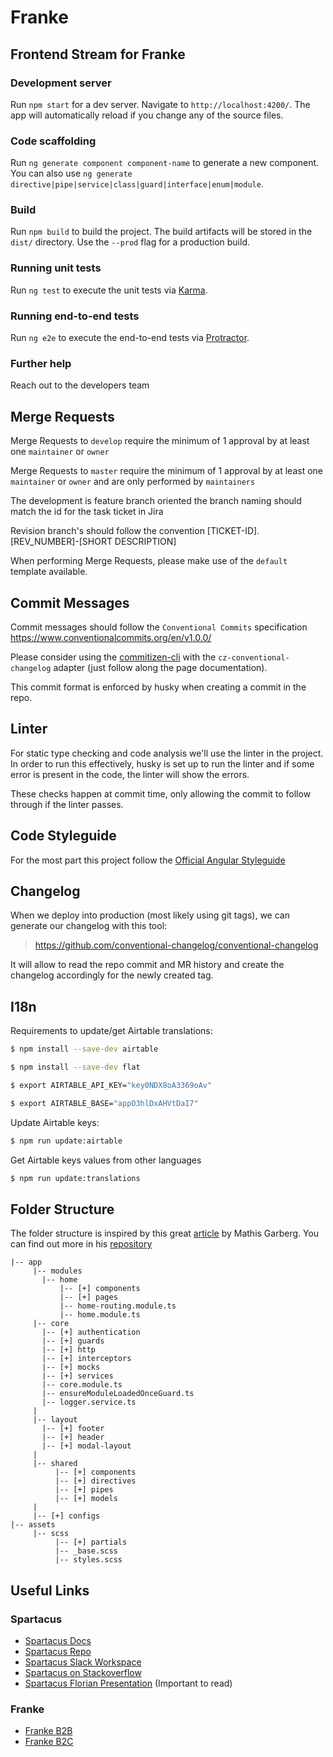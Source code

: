 # Franke

## Frontend Stream for Franke

### Development server

Run `npm start` for a dev server. Navigate to `http://localhost:4200/`. The app will automatically reload if you change any of the source files.

### Code scaffolding

Run `ng generate component component-name` to generate a new component. You can also use `ng generate directive|pipe|service|class|guard|interface|enum|module`.

### Build

Run `npm build` to build the project. The build artifacts will be stored in the `dist/` directory. Use the `--prod` flag for a production build.

### Running unit tests

Run `ng test` to execute the unit tests via [Karma](https://karma-runner.github.io).

### Running end-to-end tests

Run `ng e2e` to execute the end-to-end tests via [Protractor](http://www.protractortest.org/).

### Further help

Reach out to the developers team

## Merge Requests

Merge Requests to `develop` require the minimum of 1 approval by at least one `maintainer` or `owner`

Merge Requests to `master` require the minimum of 1 approval by at least one `maintainer` or `owner` and are only performed by `maintainers`

The development is feature branch oriented the branch naming should match the id for the task ticket in Jira

Revision branch's should follow the convention [TICKET-ID].[REV_NUMBER]-[SHORT DESCRIPTION]

When performing Merge Requests, please make use of the `default` template available.

## Commit Messages

Commit messages should follow the `Conventional Commits` specification https://www.conventionalcommits.org/en/v1.0.0/

Please consider using the [commitizen-cli](https://github.com/commitizen/cz-cli) with the `cz-conventional-changelog` adapter (just follow along the page documentation).

This commit format is enforced by husky when creating a commit in the repo.

## Linter

For static type checking and code analysis we'll use the linter in the project. In order to run this effectively, husky is set up to run the linter and if some error is present in the code, the linter will show the errors.

These checks happen at commit time, only allowing the commit to follow through if the linter passes.

## Code Styleguide

For the most part this project follow the [Official Angular Styleguide](https://angular.io/guide/styleguide)

## Changelog

When we deploy into production (most likely using git tags), we can generate our changelog with this tool:

> https://github.com/conventional-changelog/conventional-changelog

It will allow to read the repo commit and MR history and create the changelog accordingly for the newly created tag.

## I18n

Requirements to update/get Airtable translations:

```bash
$ npm install --save-dev airtable
```

```bash
$ npm install --save-dev flat
```

```bash
$ export AIRTABLE_API_KEY="key0NDX8oA3369oAv"
```

```bash
$ export AIRTABLE_BASE="appO3hlDxAHVtDaI7"
```

Update Airtable keys:

```bash
$ npm run update:airtable
```

Get Airtable keys values from other languages

```bash
$ npm run update:translations
```

## Folder Structure

The folder structure is inspired by this great [article](https://itnext.io/choosing-a-highly-scalable-folder-structure-in-angular-d987de65ec7) by Mathis Garberg.
You can find out more in his [repository](https://github.com/mathisGarberg/angular-folder-structure)

```
|-- app
     |-- modules
       |-- home
           |-- [+] components
           |-- [+] pages
           |-- home-routing.module.ts
           |-- home.module.ts
     |-- core
       |-- [+] authentication
       |-- [+] guards
       |-- [+] http
       |-- [+] interceptors
       |-- [+] mocks
       |-- [+] services
       |-- core.module.ts
       |-- ensureModuleLoadedOnceGuard.ts
       |-- logger.service.ts
     |
     |-- layout
       |-- [+] footer
       |-- [+] header
       |-- [+] modal-layout
     |
     |-- shared
          |-- [+] components
          |-- [+] directives
          |-- [+] pipes
          |-- [+] models
     |
     |-- [+] configs
|-- assets
     |-- scss
          |-- [+] partials
          |-- _base.scss
          |-- styles.scss
```

## Useful Links

### Spartacus

- [Spartacus Docs](https://sap.github.io/spartacus-docs/)
- [Spartacus Repo](https://github.com/SAP/spartacus)
- [Spartacus Slack Workspace](https://join.slack.com/t/spartacus-storefront/shared_invite/enQtNDM1OTI3OTMwNjU5LTg1NGVjZmFkZjQzODc1MzFhMjc3OTZmMzIzYzg0YjMwODJiY2YxYjA5MTE5NjVmN2E5NjMxNjEzMGNlMDRjMjU)
- [Spartacus on Stackoverflow](https://stackoverflow.com/questions/tagged/spartacus-storefront)
- [Spartacus Florian Presentation](https://kibpgmbh-my.sharepoint.com/:b:/g/personal/l_oliveira_xgeeks_io/EUFgloeR-xdAqEb34ViyDI4B8Ktvd93-5z28CSiyoJPacw?e=GaJf3s) (Important to read)

### Franke

- [Franke B2B](https://webshop.franke.com/b2b/b2b-de/en/)
- [Franke B2C](https://webshop.franke.com/b2c/b2c-ch/de_CH/)
